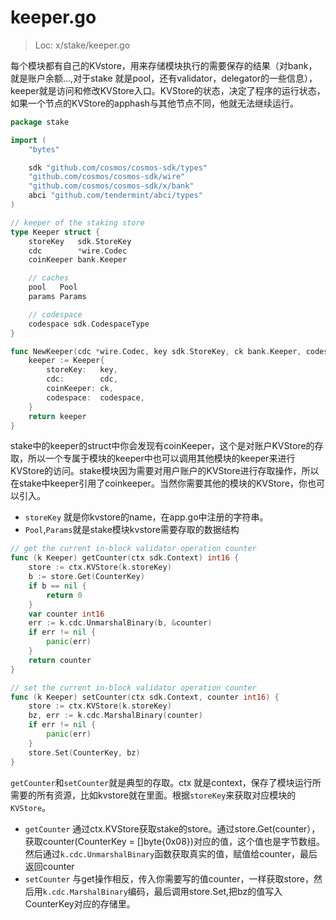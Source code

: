 # keeper.go
>Loc: x/stake/keeper.go

每个模块都有自己的KVstore，用来存储模块执行的需要保存的结果（对bank，就是账户余额...,对于stake 就是pool，还有validator，delegator的一些信息），keeper就是访问和修改KVStore入口。KVStore的状态，决定了程序的运行状态，如果一个节点的KVStore的apphash与其他节点不同，他就无法继续运行。

```go
package stake

import (
	"bytes"

	sdk "github.com/cosmos/cosmos-sdk/types"
	"github.com/cosmos/cosmos-sdk/wire"
	"github.com/cosmos/cosmos-sdk/x/bank"
	abci "github.com/tendermint/abci/types"
)

// keeper of the staking store
type Keeper struct {
	storeKey   sdk.StoreKey
	cdc        *wire.Codec
	coinKeeper bank.Keeper

	// caches
	pool   Pool
	params Params

	// codespace
	codespace sdk.CodespaceType
}

func NewKeeper(cdc *wire.Codec, key sdk.StoreKey, ck bank.Keeper, codespace sdk.CodespaceType) Keeper {
	keeper := Keeper{
		storeKey:   key,
		cdc:        cdc,
		coinKeeper: ck,
		codespace:  codespace,
	}
	return keeper
}
```
stake中的keeper的struct中你会发现有coinKeeper，这个是对账户KVStore的存取，所以一个专属于模块的keeper中也可以调用其他模块的keeper来进行KVStore的访问。stake模块因为需要对用户账户的KVStore进行存取操作，所以在stake中keeper引用了coinkeeper。当然你需要其他的模块的KVStore，你也可以引入。

* `storeKey` 就是你kvstore的name，在app.go中注册的字符串。
* `Pool`,`Params`就是stake模块kvstore需要存取的数据结构

```go
// get the current in-block validator operation counter
func (k Keeper) getCounter(ctx sdk.Context) int16 {
	store := ctx.KVStore(k.storeKey)
	b := store.Get(CounterKey)
	if b == nil {
		return 0
	}
	var counter int16
	err := k.cdc.UnmarshalBinary(b, &counter)
	if err != nil {
		panic(err)
	}
	return counter
}

// set the current in-block validator operation counter
func (k Keeper) setCounter(ctx sdk.Context, counter int16) {
	store := ctx.KVStore(k.storeKey)
	bz, err := k.cdc.MarshalBinary(counter)
	if err != nil {
		panic(err)
	}
	store.Set(CounterKey, bz)
}
```
`getCounter`和`setCounter`就是典型的存取。ctx 就是context，保存了模块运行所需要的所有资源，比如kvstore就在里面。根据`storeKey`来获取对应模块的`KVStore`。

* `getCounter` 通过ctx.KVStore获取stake的store。通过store.Get(counter），获取counter(CounterKey = []byte{0x08})对应的值，这个值也是字节数组。然后通过`k.cdc.UnmarshalBinary`函数获取真实的值，赋值给counter，最后返回counter
* `setCounter` 与get操作相反，传入你需要写的值counter，一样获取store，然后用`k.cdc.MarshalBinary`编码，最后调用store.Set,把bz的值写入CounterKey对应的存储里。